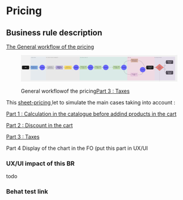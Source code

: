 # Pricing

## Business rule description

[The General workflow of the pricing](https://miro.com/app/board/uXjVMuHE5i8=/)

<figure><img src="../../../.gitbook/assets/Pricing - General Workflow.jpg" alt=""><figcaption><p>General workflowof the pricing<a href="https://app.gitbook.com/o/-MAz0PPl5s9ulE9xyliu/s/eRh5ljXXvELkmmdiRmg8/~/changes/755/functional-documentation/business-rules/pricing/part-3-taxes">Part 3 : Taxes</a></p></figcaption></figure>

This [sheet-pricing ](https://docs.google.com/spreadsheets/d/1yHwk9nc1Ab9T6s-fqybFpm6P8ejGac-SpO6miR39uOY/edit#gid=538880055)let to simulate the main cases taking into account :&#x20;

[Part 1 : Calculation in the catalogue before addind products in the cart](https://app.gitbook.com/o/-MAz0PPl5s9ulE9xyliu/s/eRh5ljXXvELkmmdiRmg8/\~/changes/754/functional-documentation/business-rules/pricing/part-1-calculation-in-the-catalogue-before-addind-products-in-the-cart)

[Part 2 : Discount in the cart](https://app.gitbook.com/o/-MAz0PPl5s9ulE9xyliu/s/eRh5ljXXvELkmmdiRmg8/\~/changes/755/functional-documentation/business-rules/pricing/part-2-discount-in-the-cart)

[Part 3 : Taxes](https://app.gitbook.com/o/-MAz0PPl5s9ulE9xyliu/s/eRh5ljXXvELkmmdiRmg8/\~/changes/755/functional-documentation/business-rules/pricing/part-3-taxes)

Part 4 Display of the chart in the FO (put this part in UX/UI



### UX/UI impact of this BR

todo

### Behat test link
